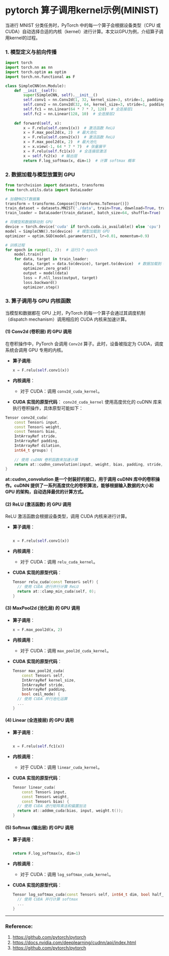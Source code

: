 # pytorch 算子调用kernel示例(MINIST)
当进行 MNIST 分类任务时，PyTorch 中的每一个算子会根据设备类型（CPU 或 CUDA）自动选择合适的内核（kernel）进行计算。本文以GPU为例，介绍算子调用kernel的过程。

### 1. **模型定义与前向传播**

```python
import torch
import torch.nn as nn
import torch.optim as optim
import torch.nn.functional as F

class SimpleCNN(nn.Module):
    def __init__(self):
        super(SimpleCNN, self).__init__()
        self.conv1 = nn.Conv2d(1, 32, kernel_size=3, stride=1, padding=1)  # 卷积层1
        self.conv2 = nn.Conv2d(32, 64, kernel_size=3, stride=1, padding=1)  # 卷积层2
        self.fc1 = nn.Linear(64 * 7 * 7, 128)  # 全连接层1
        self.fc2 = nn.Linear(128, 10)  # 全连接层2
    
    def forward(self, x):
        x = F.relu(self.conv1(x))  # 激活函数 ReLU
        x = F.max_pool2d(x, 2)  # 最大池化
        x = F.relu(self.conv2(x))  # 激活函数 ReLU
        x = F.max_pool2d(x, 2)  # 最大池化
        x = x.view(-1, 64 * 7 * 7)  # 张量展平
        x = F.relu(self.fc1(x))  # 全连接层激活
        x = self.fc2(x)  # 输出层
        return F.log_softmax(x, dim=1)  # 计算 softmax 概率
```

### 2. **数据加载与模型放置到 GPU**

```python
from torchvision import datasets, transforms
from torch.utils.data import DataLoader

# 加载MNIST数据集
transform = transforms.Compose([transforms.ToTensor()])
train_dataset = datasets.MNIST('./data', train=True, download=True, transform=transform)
train_loader = DataLoader(train_dataset, batch_size=64, shuffle=True)

# 将模型和数据移动到 GPU
device = torch.device('cuda' if torch.cuda.is_available() else 'cpu')
model = SimpleCNN().to(device)  # 模型加载到 GPU
optimizer = optim.SGD(model.parameters(), lr=0.01, momentum=0.9)

# 训练过程
for epoch in range(1, 2):  # 运行1个 epoch
    model.train()
    for data, target in train_loader:
        data, target = data.to(device), target.to(device)  # 数据加载到 GPU
        optimizer.zero_grad()
        output = model(data)
        loss = F.nll_loss(output, target)
        loss.backward()
        optimizer.step()
```

### 3. **算子调用与 GPU 内核函数**

当模型和数据都在 GPU 上时，PyTorch 的每一个算子会通过其调度机制（dispatch mechanism）调用相应的 CUDA 内核来加速计算。

#### **(1) Conv2d (卷积层) 的 GPU 调用**

在卷积操作中，PyTorch 会调用 `Conv2d` 算子。此时，设备被指定为 CUDA，调度系统会调用 GPU 专用的内核。

* **算子调用**:

  ```python
  x = F.relu(self.conv1(x))
  ```



* **内核调用**：

  * 对于 CUDA：调用 `conv2d_cuda_kernel`。

* **CUDA 实现的原型代码**： `conv2d_cuda_kernel` 使用高度优化的 cuDNN 库来执行卷积操作，具体原型可能如下：

```c++
Tensor conv2d_cuda(
    const Tensor& input,
    const Tensor& weight,
    const Tensor& bias,
    IntArrayRef stride,
    IntArrayRef padding,
    IntArrayRef dilation,
    int64_t groups) {
    
    // 使用 cuDNN 卷积函数来加速计算
    return at::cudnn_convolution(input, weight, bias, padding, stride, dilation, groups);
}
```
**at::cudnn_convolution 是一个封装好的接口，用于调用 cuDNN 库中的卷积操作。cuDNN 提供了一系列高度优化的卷积算法，能够根据输入数据的大小和 GPU 的架构，自动选择最优的计算方式。**

#### **(2) ReLU (激活函数) 的 GPU 调用**

ReLU 激活函数会根据设备类型，调用 CUDA 内核来进行计算。

* **算子调用**：

  ```python

  x = F.relu(self.conv1(x))
  ```

* **内核调用**：

  * 对于 CUDA：调用 `relu_cuda_kernel`。

* **CUDA 实现的原型代码**：

  ```cpp
  Tensor relu_cuda(const Tensor& self) {
    // 使用 CUDA 进行并行计算 ReLU
    return at::clamp_min_cuda(self, 0);
  }
  ```

#### **(3) MaxPool2d (池化层) 的 GPU 调用**

* **算子调用**：

  ``` python
  x = F.max_pool2d(x, 2)
  ```

* **内核调用**：

  * 对于 CUDA：调用 `max_pool2d_cuda_kernel`。

* **CUDA 实现的原型代码**：

  ```cpp
  Tensor max_pool2d_cuda(
      const Tensor& self,
      IntArrayRef kernel_size,
      IntArrayRef stride,
      IntArrayRef padding,
      bool ceil_mode) {
    // 使用 CUDA 并行池化运算
    ...
  }
  ```

#### **(4) Linear (全连接层) 的 GPU 调用**

* **算子调用**：

  ```python

  x = F.relu(self.fc1(x))
  ```

* **内核调用**：

  * 对于 CUDA：调用 `linear_cuda_kernel`。

* **CUDA 实现的原型代码**：

  ```cpp
  Tensor linear_cuda(
      const Tensor& input,
      const Tensor& weight,
      const Tensor& bias) {
    // 使用 CUDA 进行矩阵乘法和偏置加法
    return at::addmm_cuda(bias, input, weight.t());
  }
  ```

#### **(5) Softmax (输出层) 的 GPU 调用**

* **算子调用**：

  ```python

  return F.log_softmax(x, dim=1)
  ```

* **内核调用**：

  * 对于 CUDA：调用 `log_softmax_cuda_kernel`。

* **CUDA 实现的原型代码**：

  ```cpp
  Tensor log_softmax_cuda(const Tensor& self, int64_t dim, bool half_to_float) {
    // 使用 CUDA 并行计算 softmax
    ...
  }
  ```

---
### **Reference:**
1. https://github.com/pytorch/pytorch
2. https://docs.nvidia.com/deeplearning/cudnn/api/index.html
3. https://github.com/pytorch/pytorch